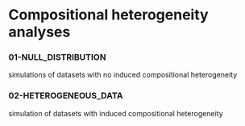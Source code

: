 # Compositional heterogeneity analyses

### 01-NULL_DISTRIBUTION
simulations of datasets with no induced compositional heterogeneity

### 02-HETEROGENEOUS_DATA
simulation of datasets with induced compositional heterogeneity
